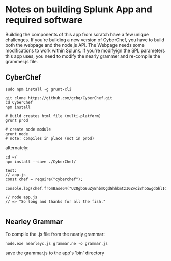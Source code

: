 # Notes on building Splunk App and required software

Building the components of this app from scratch have a few unique challenges.
If you're building a new version of CyberChef, you have to  build both the webpage and the node.js API. The Webpage needs some modifications to work within Splunk.
If you're modifyign the SPL parameters this app uses, you need to modify the nearly grammer and re-compile the grammer.js file.



## CyberChef
```
sudo npm install -g grunt-cli

git clone https://github.com/gchq/CyberChef.git
cd CyberChef
npm install

# Build creates html file (multi-platform)
grunt prod	

# create node module
grunt node
# note: compiles in place (not in prod)
```

alternately:
```
cd ~/
npm install --save ./CyberChef/

test:
// app.js
const chef = require("cyberchef");

console.log(chef.fromBase64("U28gbG9uZyBhbmQgdGhhbmtzIGZvciBhbGwgdGhlIGZpc2gu"));

// node app.js
// => "So long and thanks for all the fish."


```



## Nearley Grammar
To compile the .js file from the nearly grammar:

```
node.exe nearleyc.js grammar.ne -o grammar.js
```
save the grammar.js to the app's 'bin' directory